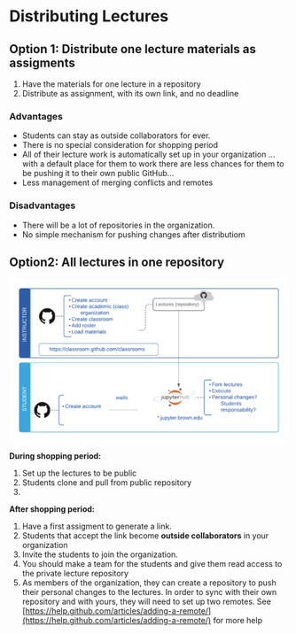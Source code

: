 # Distributing Lectures

## Option 1: Distribute one lecture materials as assigments

1. Have the materials for one lecture in a repository  
2. Distribute as assignment, with its own link, and no deadline

### Advantages

*  Students can stay as outside collaborators for ever.
* There is no special consideration for shopping period
*  All of their lecture work is automatically set up in your organization … with a default place for them to work there are less chances for them to be pushing it to their own public GitHub…
* Less management of merging conflicts and remotes

### Disadvantages

* There will be a lot of repositories in the organization.
* No simple mechanism for pushing changes after distributiom

## Option2: All lectures in one repository

![Lecture Workflow](../.gitbook/assets/github2fjupyterhublecturesworkflow-6941c84d-791b-41c2-a48a-8a403e9f33b0.png)

**During shopping period:**

1. Set up the lectures to be public
2. Students clone and pull from public repository
3. 
**After shopping period:**

1. Have a first assigment to generate a link.  
2.  Students that accept the link become **outside collaborators** in your organization  
3. Invite the students to join the organization.   
4. You should make a team for the students and give them read access to the private lecture repository  
5. As members of the organization, they can create a repository to push their personal changes to the lectures. In order to sync with their own repository and with yours, they will need to set up two remotes. See [https://help.github.com/articles/adding-a-remote/](https://help.github.com/articles/adding-a-remote/) for more help  
  




### 

